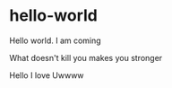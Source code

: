 # hello-world
Hello world. I am coming

What doesn't kill you makes you stronger

Hello I love Uwwww
